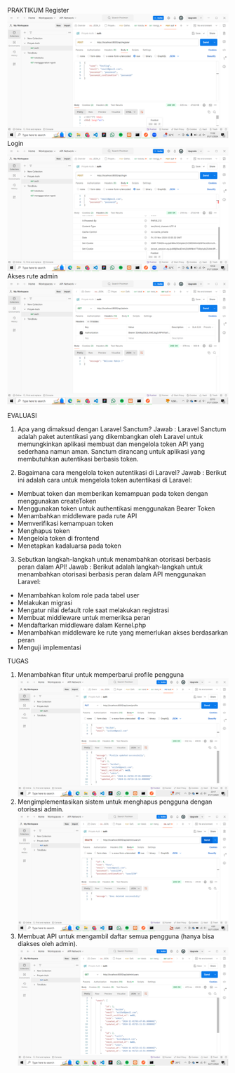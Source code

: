 PRAKTIKUM
Register
![alt text](image/1.png)
Login
![alt text](image/2.png)
Akses rute admin
![alt text](image/3.png)

EVALUASI
1. Apa yang dimaksud dengan Laravel Sanctum?
Jawab :
Laravel Sanctum adalah paket autentikasi yang dikembangkan oleh Laravel untuk memungkinkan aplikasi membuat dan mengelola token API yang sederhana namun aman. Sanctum dirancang untuk aplikasi yang membutuhkan autentikasi berbasis token.

2. Bagaimana cara mengelola token autentikasi di Laravel?
Jawab :
Berikut ini adalah cara untuk mengelola token autentikasi di Laravel:
- Membuat token dan memberikan kemampuan pada token dengan menggunakan createToken
- Menggunakan token untuk authentikasi menggunakan Bearer Token
- Menambahkan middleware pada rute API
- Memverifikasi kemampuan token
- Menghapus token
- Mengelola token di frontend
- Menetapkan kadaluarsa pada token

3. Sebutkan langkah-langkah untuk menambahkan otorisasi berbasis peran dalam API!
Jawab :
Berikut adalah langkah-langkah untuk menambahkan otorisasi berbasis peran dalam API menggunakan Laravel:
- Menambahkan kolom role pada tabel user
- Melakukan migrasi
- Mengatur nilai default role saat melakukan registrasi
- Membuat middleware untuk memeriksa peran
- Mendaftarkan middleware dalam Kernel.php
- Menambahkan middleware ke rute yang memerlukan akses berdasarkan peran
- Menguji implementasi

TUGAS
1. Menambahkan fitur untuk memperbarui profile pengguna
![alt text](image/4.png)
2. Mengimplementasikan sistem untuk menghapus pengguna dengan otorisasi admin.
![alt text](image/5.png)
3. Membuat API untuk mengambil daftar semua pengguna (hanya bisa diakses oleh admin).
![alt text](image/6.png)